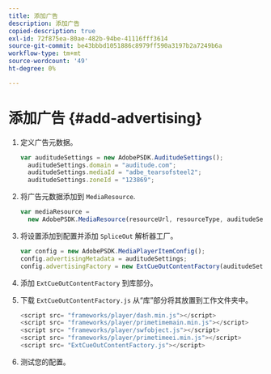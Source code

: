 ```yaml
---
title: 添加广告
description: 添加广告
copied-description: true
exl-id: 72f875ea-80ae-482b-94be-41116fff3614
source-git-commit: be43bbbd1051886c8979ff590a3197b2a7249b6a
workflow-type: tm+mt
source-wordcount: '49'
ht-degree: 0%

---
```


# 添加广告 {#add-advertising}

1. 定义广告元数据。

   ```js
   var auditudeSettings = new AdobePSDK.AuditudeSettings(); 
     auditudeSettings.domain = "auditude.com"; 
     auditudeSettings.mediaId = "adbe_tearsofsteel2"; 
     auditudeSettings.zoneId = "123869";
   ```

1. 将广告元数据添加到 `MediaResource`.

   ```js
   var mediaResource =  
     new AdobePSDK.MediaResource(resourceUrl, resourceType, auditudeSettings, false);
   ```

1. 将设置添加到配置并添加 `SpliceOut` 解析器工厂。

   ```js
   var config = new AdobePSDK.MediaPlayerItemConfig(); 
   config.advertisingMetadata = auditudeSettings; 
   config.advertisingFactory = new ExtCueOutContentFactory(auditudeSettings);
   ```

1. 添加 `ExtCueOutContentFactory` 到库部分。
1. 下载 `ExtCueOutContentFactory.js` 从“库”部分将其放置到工作文件夹中。

   ```js
   <script src= "frameworks/player/dash.min.js"></script> 
   <script src= "frameworks/player/primetimemain.min.js"></script> 
   <script src= "frameworks/player/swfobject.js"></script> 
   <script src= "frameworks/player/primetimeei.min.js"></script> 
   <script src= "ExtCueOutContentFactory.js"></script>
   ```

1. 测试您的配置。
